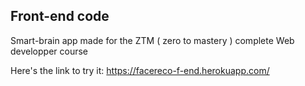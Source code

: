## Front-end code

Smart-brain app made for the ZTM ( zero to mastery ) complete Web developper course

Here's the link to try it: https://facereco-f-end.herokuapp.com/

